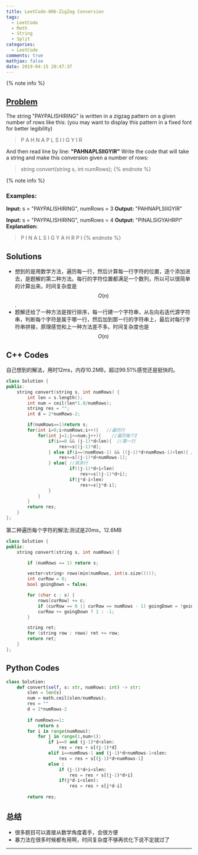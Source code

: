 ```yaml
---
title: LeetCode-006-ZigZag Conversion
tags:
  - LeetCode
  - Math
  - String
  - Split
categories:
  - LeetCode
comments: true
mathjax: false
date: 2019-04-15 20:47:37
---
```


<meta name="referrer" content="no-referrer" />

{% note info %}
## [Problem](https://leetcode.com/problems/zigzag-conversion/submissions/)   
The string "PAYPALISHIRING" is written in a zigzag pattern on a given number of rows like this: (you may want to display this pattern in a fixed font for better legibility)
> P   A   H   N
> A P L S I I G
> Y   I   R  

And then read line by line: **"PAHNAPLSIIGYIR"**
Write the code that will take a string and make this conversion given a number of rows:   
> string convert(string s, int numRows);
{% endnote %}
<!--more-->
{% note info %}
### Examples:
**Input:** s = "PAYPALISHIRING", numRows = 3
**Output:** "PAHNAPLSIIGYIR"

**Input:** s = "PAYPALISHIRING", numRows = 4
**Output:** "PINALSIGYAHRPI"
**Explanation:**
> P     I    N
> A   L S  I G
> Y A   H R
> P     I
{% endnote %}

## Solutions
- 想到的是用数学方法，遍历每一行，然后计算每一行字符的位置，逐个添加进去，是题解的第二种方法。每行的字符位置都满足一个数列，所以可以很简单的计算出来。时间复杂度是$$ O(n) $$.
- 题解还给了一种方法是按行排序，每一行建一个字符串，从左向右迭代源字符串，判断每个字符是属于哪一行，然后加到那一行的字符串上，最后对每行字符串拼接，原理感觉和上一种方法差不多。时间复杂度也是$$ O(n) $$  

## C++ Codes
自己想到的解法，用时12ms，内存10.2MB，超过99.51%感觉还是挺快的。
```C++
class Solution {
public:
    string convert(string s, int numRows) {
        int len = s.length();
        int num = ceil(len*1.0/numRows);
        string res = "";
        int d = 2*numRows-2;

        if(numRows==1)return s;
        for(int i=0;i<numRows;i++){   //遍历行
            for(int j=1;j<=num;j++){    //遍历每个Z
                if(i==0 && (j-1)*d<len){  //第一行
                    res+=s[(j-1)*d];
                } else if(i==(numRows-1) && ((j-1)*d+numRows-1)<len){ //最后一行
                    res+=s[(j-1)*d+numRows-1];
                } else{ //其余行
                        if((j-1)*d+i<len)
                            res+=s[(j-1)*d+i];
                        if(j*d-i<len)
                            res+=s[j*d-i];
                }
            }
        }
        return res;
    }
};
```

第二种遍历每个字符的解法:测试是20ms，12.6MB
```C++
class Solution {
public:
    string convert(string s, int numRows) {

        if (numRows == 1) return s;

        vector<string> rows(min(numRows, int(s.size())));
        int curRow = 0;
        bool goingDown = false;

        for (char c : s) {
            rows[curRow] += c;
            if (curRow == 0 || curRow == numRows - 1) goingDown = !goingDown;
            curRow += goingDown ? 1 : -1;
        }

        string ret;
        for (string row : rows) ret += row;
        return ret;
    }
};
```

## Python Codes

```python
class Solution:
    def convert(self, s: str, numRows: int) -> str:
        slen = len(s)
        num = math.ceil(slen/numRows);
        res = ""
        d = 2*numRows-2
        
        if numRows==1:
            return s
        for i in range(numRows):
            for j in range(1,num+1):
                if i==0 and (j-1)*d<slen:
                    res = res + s[(j-1)*d]
                elif i==numRows-1 and (j-1)*d+numRows-1<slen:
                    res = res + s[(j-1)*d+numRows-1]
                else :
                    if (j-1)*d+i<slen:
                        res = res + s[(j-1)*d+i]
                    if(j*d-i<slen):
                        res = res + s[j*d-i]
                        
        return res;
```

## 总结
- 很多题目可以直接从数学角度着手，会很方便
- 暴力法在很多时候都有用啊，时间复杂度不够再优化下说不定就过了


------
